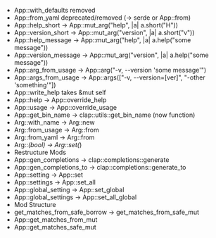 * App::with_defaults removed
* App::from_yaml deprecated/removed (-> serde or App::from)
* App::help_short -> App::mut_arg("help", |a| a.short("H"))
* App::version_short -> App::mut_arg("version", |a| a.short("v"))
* App::help_message -> App::mut_arg("help", |a| a.help("some message"))
* App::version_message -> App::mut_arg("version", |a| a.help("some message"))
* App::arg_from_usage -> App::arg("-v, --version 'some message'")
* App::args_from_usage -> App::args(["-v, --version=[ver]", "-other 'something'"])
* App::write_help takes &mut self
* App::help -> App::override_help
* App::usage -> App::override_usage
* App::get_bin_name -> clap::utils::get_bin_name (now function)
* Arg::with_name -> Arg::new
* Arg::from_usage -> Arg::from
* Arg::from_yaml -> Arg::from
* Arg::*(bool) -> Arg::set(*)
* Restructure Mods
* App::gen_completions -> clap::completions::generate
* App::gen_completions_to -> clap::completions::generate_to
* App::setting -> App::set
* App::settings -> App::set_all
* App::global_setting -> App::set_global
* App::global_settings -> App::set_all_global
* Mod Structure
* get_matches_from_safe_borrow -> get_matches_from_safe_mut
* App::get_matches_from_mut
* App::get_matches_safe_mut